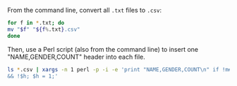 
From the command line, convert all `.txt` files to `.csv`:

```bash
for f in *.txt; do
mv "$f" "${f%.txt}.csv"
done
```

Then, use a Perl script (also from the command line) to insert one "NAME,GENDER,COUNT" header into each file.
```bash
ls *.csv | xargs -n 1 perl -p -i -e 'print "NAME,GENDER,COUNT\n" if !m#^NAME,GENDER,COUNT#
&& !$h; $h = 1;'
```
